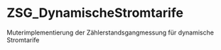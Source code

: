 # ZSG_DynamischeStromtarife
Muterimplementierung der Zählerstandsgangmessung für dynamische Stromtarife

